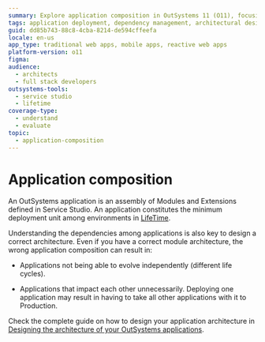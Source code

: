 ```yaml
---
summary: Explore application composition in OutSystems 11 (O11), focusing on module assembly and deployment dependencies essential for architectural design.
tags: application deployment, dependency management, architectural design, application life cycle management
guid: dd85b743-88c8-4cba-8214-de594cffeefa
locale: en-us
app_type: traditional web apps, mobile apps, reactive web apps
platform-version: o11
figma:
audience:
  - architects
  - full stack developers
outsystems-tools:
  - service studio
  - lifetime
coverage-type:
  - understand
  - evaluate
topic:
  - application-composition
---
```


# Application composition

An OutSystems application is an assembly of Modules and Extensions defined in Service Studio. An application constitutes the minimum deployment unit among environments in [LifeTime](https://success.outsystems.com/Documentation/11/Managing_the_Applications_Lifecycle).

Understanding the dependencies among applications is also key to design a correct architecture. Even if you have a correct module architecture, the wrong application composition can result in:

* Applications not being able to evolve independently (different life cycles).

* Applications that impact each other unnecessarily. Deploying one application may result in having to take all other applications with it to Production.

Check the complete guide on how to design your application architecture in [Designing the architecture of your OutSystems applications](../intro.md).
